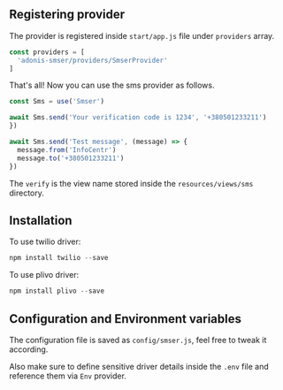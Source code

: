 ## Registering provider

The provider is registered inside `start/app.js` file under `providers` array.

```js
const providers = [
  'adonis-smser/providers/SmserProvider'
]
```

That's all! Now you can use the sms provider as follows.

```js
const Sms = use('Smser')

await Sms.send('Your verification code is 1234', '+380501233211')
})

await Sms.send('Test message', (message) => {
  message.from('InfoCentr')
  message.to('+380501233211')
})
```

The `verify` is the view name stored inside the `resources/views/sms` directory.

## Installation

To use twilio driver:
```js
npm install twilio --save
```

To use plivo driver:
```js
npm install plivo --save
```
## Configuration and Environment variables

The configuration file is saved as `config/smser.js`, feel free to tweak it according.

Also make sure to define sensitive driver details inside the `.env` file and reference them via `Env` provider.
